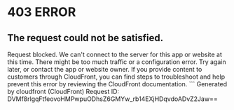 # 403 ERROR

## The request could not be satisfied.

Request blocked. We can't connect to the server for this app or website at this time. There might be too much traffic or a configuration error. Try again later, or contact the app or website owner. If you provide content to customers through CloudFront, you can find steps to troubleshoot and help prevent this error by reviewing the CloudFront documentation. ```
Generated by cloudfront (CloudFront)
Request ID: DVMf8rlgqFtfeovoHMPwpuODhsZ6GMYw_rb14EXjHDqvdoADvZ2Jaw==

```

